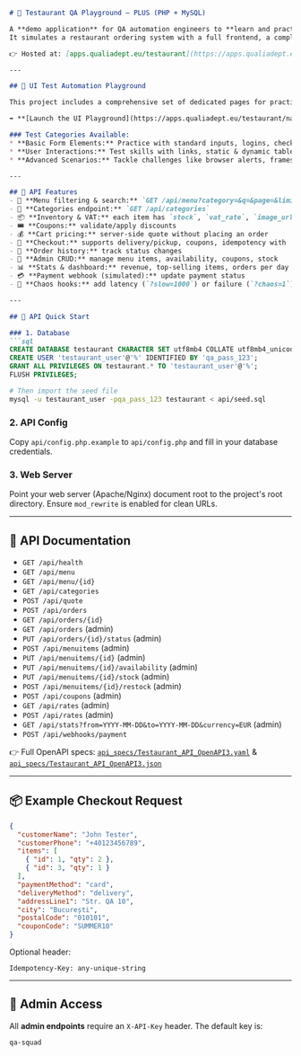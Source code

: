 ````markdown
# 🍕 Testaurant QA Playground – PLUS (PHP + MySQL)

A **demo application** for QA automation engineers to **learn and practice test automation**.  
It simulates a restaurant ordering system with a full frontend, a complete set of UI testing challenges, and a backend API.

👉 Hosted at: [apps.qualiadept.eu/testaurant](https://apps.qualiadept.eu/testaurant)

---

## 🧭 UI Test Automation Playground

This project includes a comprehensive set of dedicated pages for practicing UI automation. It covers a wide range of scenarios, from basic element interactions to advanced, modern web challenges.

➡️ **[Launch the UI Playground](https://apps.qualiadept.eu/testaurant/navigation.html)**

### Test Categories Available:
* **Basic Form Elements:** Practice with standard inputs, logins, checkboxes, radio buttons, dropdowns, file uploads, and complex forms.
* **User Interactions:** Test skills with links, static & dynamic tables, hover actions, drag and drop, keyboard events, and various mouse clicks.
* **Advanced Scenarios:** Tackle challenges like browser alerts, frames, widgets, dynamic content, slow-loading elements, accordions, Shadow DOM, SVG, and A/B testing.

---

## 🧪 API Features
- 📝 **Menu filtering & search:** `GET /api/menu?category=&q=&page=&limit=`
- 🍔 **Categories endpoint:** `GET /api/categories`
- 📦 **Inventory & VAT:** each item has `stock`, `vat_rate`, `image_url`
- 🎟️ **Coupons:** validate/apply discounts
- 💰 **Cart pricing:** server-side quote without placing an order
- 🛒 **Checkout:** supports delivery/pickup, coupons, idempotency with `Idempotency-Key`
- 📜 **Order history:** track status changes
- 🔑 **Admin CRUD:** manage menu items, availability, coupons, stock
- 📊 **Stats & dashboard:** revenue, top-selling items, orders per day
- 💳 **Payment webhook (simulated):** update payment status
- 🧪 **Chaos hooks:** add latency (`?slow=1000`) or failure (`?chaos=1`)

---

## 🚀 API Quick Start

### 1. Database
```sql
CREATE DATABASE testaurant CHARACTER SET utf8mb4 COLLATE utf8mb4_unicode_ci;
CREATE USER 'testaurant_user'@'%' IDENTIFIED BY 'qa_pass_123';
GRANT ALL PRIVILEGES ON testaurant.* TO 'testaurant_user'@'%';
FLUSH PRIVILEGES;
````

```bash
# Then import the seed file
mysql -u testaurant_user -pqa_pass_123 testaurant < api/seed.sql
```

### 2. API Config

Copy `api/config.php.example` to `api/config.php` and fill in your database credentials.

### 3. Web Server

Point your web server (Apache/Nginx) document root to the project's root directory.
Ensure `mod_rewrite` is enabled for clean URLs.

---

## 📄 API Documentation

* `GET /api/health`
* `GET /api/menu`
* `GET /api/menu/{id}`
* `GET /api/categories`
* `POST /api/quote`
* `POST /api/orders`
* `GET /api/orders/{id}`
* `GET /api/orders` (admin)
* `PUT /api/orders/{id}/status` (admin)
* `POST /api/menuitems` (admin)
* `PUT /api/menuitems/{id}` (admin)
* `PUT /api/menuitems/{id}/availability` (admin)
* `PUT /api/menuitems/{id}/stock` (admin)
* `POST /api/menuitems/{id}/restock` (admin)
* `POST /api/coupons` (admin)
* `GET /api/rates` (admin)
* `POST /api/rates` (admin)
* `GET /api/stats?from=YYYY-MM-DD&to=YYYY-MM-DD&currency=EUR` (admin)
* `POST /api/webhooks/payment`

👉 Full OpenAPI specs: [`api_specs/Testaurant_API_OpenAPI3.yaml`](https://www.google.com/search?q=api_specs/Testaurant_API_OpenAPI3.yaml) & [`api_specs/Testaurant_API_OpenAPI3.json`](https://www.google.com/search?q=api_specs/Testaurant_API_OpenAPI3.json)

---

## 📦 Example Checkout Request

```json
{
  "customerName": "John Tester",
  "customerPhone": "+40123456789",
  "items": [
    { "id": 1, "qty": 2 },
    { "id": 3, "qty": 1 }
  ],
  "paymentMethod": "card",
  "deliveryMethod": "delivery",
  "addressLine1": "Str. QA 10",
  "city": "București",
  "postalCode": "010101",
  "couponCode": "SUMMER10"
}
```

Optional header:

```
Idempotency-Key: any-unique-string
```

---

## 🔑 Admin Access

All **admin endpoints** require an `X-API-Key` header.
The default key is:

```
qa-squad
```

`````

